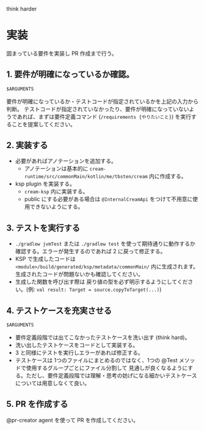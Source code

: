 think harder

# 実装

固まっている要件を実装し PR 作成まで行う。

## 1. 要件が明確になっているか確認。

```md
$ARGUMENTS
```

要件が明確になっているか・テストコードが指定されているかを上記の入力から判断。
テストコードが指定されていなかったり、要件が明確になっていないようであれば、まずは要件定義コマンド (`/requirements {やりたいこと}`) を実行することを提案してください。

## 2. 実装する

- 必要があればアノテーションを追加する。
    - アノテーションは基本的に `cream-runtime/src/commonMain/kotlin/me/tbsten/cream` 内に作成する。
- ksp plugin を実装する。
    - `cream-ksp` 内に実装する。
    - public にする必要がある場合は `@InternalCreamApi` をつけて不用意に使用できないようにする。

## 3. テストを実行する

- `./gradlew jvmTest` または `./gradlew test` を使って期待通りに動作するか確認する。エラーが発生するのであれば 2 に戻って修正する。
- KSP で生成したコードは `<module>/build/generated/ksp/metadata/commonMain/` 内に生成されます。生成されたコードが問題ないかも確認してください。
- 生成した関数を呼び出す際は 戻り値の型を必ず明示するようにしてください。(例: `val result: Target = source.copyToTarget(...)`)

## 4. テストケースを充実させる

```md
$ARGUMENTS
```

- 要件定義段階では出てこなかったテストケースを洗い出す (think hard)。
- 洗い出したテストケースをコードとして実装する。
- 3 と同様にテストを実行しエラーがあれば修正する。
- テストケースは 1つのファイルにまとめるのではなく、1つの @Test メソッドで使用するグループごとにファイル分割して 見通しが良くなるようにする。ただし、要件定義段階では理解・思考の妨げになる細かいテストケースについては用意しなくて良い。

## 5. PR を作成する

@pr-creator agent を使って PR を作成してください。
